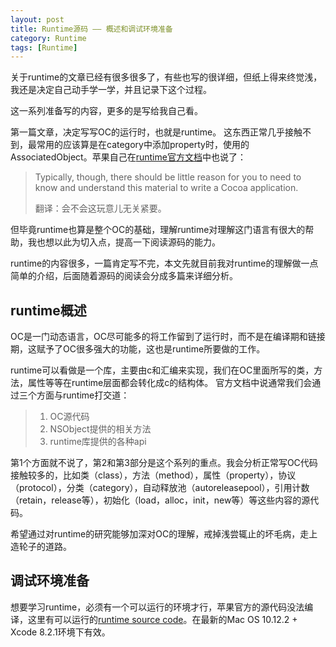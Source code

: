```yaml
---
layout: post
title: Runtime源码 —— 概述和调试环境准备
category: Runtime
tags: [Runtime]
---
```


关于runtime的文章已经有很多很多了，有些也写的很详细，但纸上得来终觉浅，我还是决定自己动手学一学，并且记录下这个过程。

这一系列准备写的内容，更多的是写给我自己看。

第一篇文章，决定写写OC的运行时，也就是runtime。
这东西正常几乎接触不到，最常用的应该算是在category中添加property时，使用的AssociatedObject。苹果自己在[runtime官方文档](https://developer.apple.com/library/content/documentation/Cocoa/Conceptual/ObjCRuntimeGuide/Introduction/Introduction.html#//apple_ref/doc/uid/TP40008048-CH1-SW1)中也说了：
> Typically, though, there should be little reason for you to need to know and understand this material to write a Cocoa application.
> 
> 翻译：会不会这玩意儿无关紧要。

但毕竟runtime也算是整个OC的基础，理解runtime对理解这门语言有很大的帮助，我也想以此为切入点，提高一下阅读源码的能力。

runtime的内容很多，一篇肯定写不完，本文先就目前我对runtime的理解做一点简单的介绍，后面随着源码的阅读会分成多篇来详细分析。

## runtime概述

OC是一门动态语言，OC尽可能多的将工作留到了运行时，而不是在编译期和链接期，这赋予了OC很多强大的功能，这也是runtime所要做的工作。

runtime可以看做是一个库，主要由c和汇编来实现，我们在OC里面所写的类，方法，属性等等在runtime层面都会转化成c的结构体。
官方文档中说通常我们会通过三个方面与runtime打交道：
>1. OC源代码
>2. NSObject提供的相关方法
>3. runtime库提供的各种api

第1个方面就不说了，第2和第3部分是这个系列的重点。我会分析正常写OC代码接触较多的，比如类（class），方法（method），属性（property），协议（protocol），分类（category），自动释放池（autoreleasepool），引用计数（retain，release等），初始化（load，alloc，init，new等）等这些内容的源代码。

希望通过对runtime的研究能够加深对OC的理解，戒掉浅尝辄止的坏毛病，走上造轮子的道路。

## 调试环境准备

想要学习runtime，必须有一个可以运行的环境才行，苹果官方的源代码没法编译，这里有可以运行的[runtime source code](https://github.com/RetVal/objc-runtime)。在最新的Mac OS 10.12.2 + Xcode 8.2.1环境下有效。